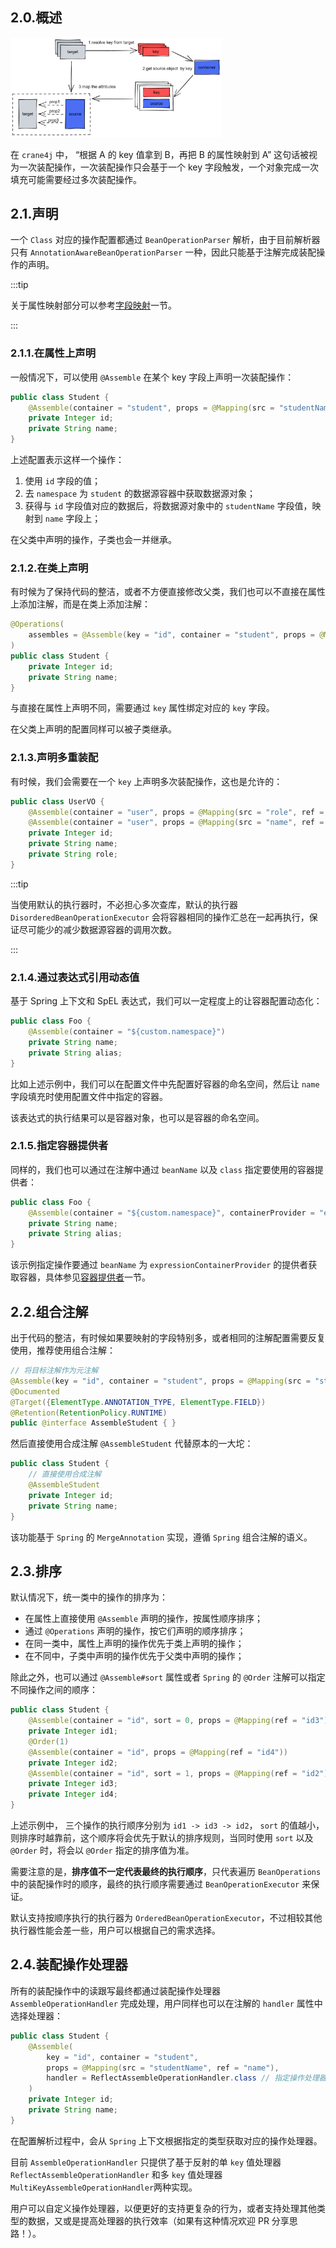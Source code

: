 ## 2.0.概述

<img src="./image-20230220180719411.png" alt="image-20230220180719411" style="zoom:33%;" />

在 `crane4j` 中， “根据 A 的 key 值拿到 B，再把 B 的属性映射到 A” 这句话被视为一次装配操作，一次装配操作只会基于一个 key 字段触发，一个对象完成一次填充可能需要经过多次装配操作。

## 2.1.声明

一个 `Class` 对应的操作配置都通过 `BeanOperationParser` 解析，由于目前解析器只有 `AnnotationAwareBeanOperationParser` 一种，因此只能基于注解完成装配操作的声明。

:::tip

关于属性映射部分可以参考[字段映射](./3.字段映射.md)一节。

:::

### 2.1.1.在属性上声明

一般情况下，可以使用 `@Assemble` 在某个 key 字段上声明一次装配操作：

~~~java
public class Student {
    @Assemble(container = "student", props = @Mapping(src = "studentName", ref = "name"))
    private Integer id;
    private String name;
}
~~~

上述配置表示这样一个操作：

1. 使用 `id` 字段的值；
2. 去 `namespace` 为 `student` 的数据源容器中获取数据源对象；
3. 获得与 `id` 字段值对应的数据后，将数据源对象中的 `studentName` 字段值，映射到 `name` 字段上；

在父类中声明的操作，子类也会一并继承。

### 2.1.2.在类上声明

有时候为了保持代码的整洁，或者不方便直接修改父类，我们也可以不直接在属性上添加注解，而是在类上添加注解：

~~~java
@Operations(
    assembles = @Assemble(key = "id", container = "student", props = @Mapping(src = "studentName", ref = "name"))
)
public class Student {
    private Integer id;
    private String name;
}
~~~

与直接在属性上声明不同，需要通过 `key` 属性绑定对应的 `key` 字段。

在父类上声明的配置同样可以被子类继承。

### 2.1.3.声明多重装配

有时候，我们会需要在一个 `key` 上声明多次装配操作，这也是允许的：

~~~java
public class UserVO {
    @Assemble(container = "user", props = @Mapping(src = "role", ref = "role"), groups = "admin")
    @Assemble(container = "user", props = @Mapping(src = "name", ref = "name"), groups = {"base", "admin"})
    private Integer id;
    private String name;
    private String role;
}
~~~

:::tip

当使用默认的执行器时，不必担心多次查库，默认的执行器 `DisorderedBeanOperationExecutor` 会将容器相同的操作汇总在一起再执行，保证尽可能少的减少数据源容器的调用次数。

:::

### 2.1.4.通过表达式引用动态值

基于 Spring 上下文和 SpEL 表达式，我们可以一定程度上的让容器配置动态化：

~~~java
public class Foo {
    @Assemble(container = "${custom.namespace}")
    private String name;
    private String alias;
}
~~~

比如上述示例中，我们可以在配置文件中先配置好容器的命名空间，然后让 `name` 字段填充时使用配置文件中指定的容器。

该表达式的执行结果可以是容器对象，也可以是容器的命名空间。

### 2.1.5.指定容器提供者

同样的，我们也可以通过在注解中通过 `beanName` 以及 `class` 指定要使用的容器提供者：

~~~java
public class Foo {
    @Assemble(container = "${custom.namespace}", containerProvider = "expressionContainerProvider")
    private String name;
    private String alias;
}
~~~

该示例指定操作要通过 `beanName` 为 `expressionContainerProvider` 的提供者获取容器，具体参见[容器提供者](./9.容器提供者.md)一节。

## 2.2.组合注解

出于代码的整洁，有时候如果要映射的字段特别多，或者相同的注解配置需要反复使用，推荐使用组合注解：

~~~java
// 将目标注解作为元注解
@Assemble(key = "id", container = "student", props = @Mapping(src = "studentName", ref = "name"))
@Documented
@Target({ElementType.ANNOTATION_TYPE, ElementType.FIELD})
@Retention(RetentionPolicy.RUNTIME)
public @interface AssembleStudent { }
~~~

然后直接使用合成注解 `@AssembleStudent` 代替原本的一大坨：

~~~java
public class Student {
    // 直接使用合成注解
    @AssembleStudent
    private Integer id;
    private String name;
}
~~~

该功能基于 `Spring` 的 `MergeAnnotation` 实现，遵循 `Spring` 组合注解的语义。

## 2.3.排序

默认情况下，统一类中的操作的排序为：

- 在属性上直接使用 `@Assemble` 声明的操作，按属性顺序排序；
- 通过 `@Operations` 声明的操作，按它们声明的顺序排序；
- 在同一类中，属性上声明的操作优先于类上声明的操作；
- 在不同中，子类中声明的操作优先于父类中声明的操作；

除此之外，也可以通过 `@Assemble#sort` 属性或者 `Spring` 的 `@Order` 注解可以指定不同操作之间的顺序：

~~~java
public class Student {
    @Assemble(container = "id", sort = 0, props = @Mapping(ref = "id3"))
    private Integer id1;
    @Order(1)
    @Assemble(container = "id", props = @Mapping(ref = "id4"))
    private Integer id2;
    @Assemble(container = "id", sort = 1, props = @Mapping(ref = "id2"))
    private Integer id3;
    private Integer id4;
}
~~~

上述示例中， 三个操作的执行顺序分别为 `id1 -> id3 -> id2`， `sort` 的值越小，则排序时越靠前，这个顺序将会优先于默认的排序规则，当同时使用 `sort` 以及 `@Order` 时，将会以 `@Order` 指定的排序值为准。

需要注意的是，**排序值不一定代表最终的执行顺序**，只代表遍历 `BeanOperations` 中的装配操作时的顺序，最终的执行顺序需要通过 `BeanOperationExecutor` 来保证。

默认支持按顺序执行的执行器为 `OrderedBeanOperationExecutor`，不过相较其他执行器性能会差一些，用户可以根据自己的需求选择。

## 2.4.装配操作处理器

所有的装配操作中的读跟写最终都通过装配操作处理器 `AssembleOperationHandler` 完成处理，用户同样也可以在注解的 `handler` 属性中选择处理器：

~~~java
public class Student {
    @Assemble(
        key = "id", container = "student", 
        props = @Mapping(src = "studentName", ref = "name"),
        handler = ReflectAssembleOperationHandler.class // 指定操作处理器
    )
    private Integer id;
    private String name;
}
~~~

在配置解析过程中，会从 `Spring` 上下文根据指定的类型获取对应的操作处理器。

目前 `AssembleOperationHandler` 只提供了基于反射的单 `key` 值处理器 `ReflectAssembleOperationHandler` 和多 `key` 值处理器 `MultiKeyAssembleOperationHandler`两种实现。

用户可以自定义操作处理器，以便更好的支持更复杂的行为，或者支持处理其他类型的数据，又或是提高处理器的执行效率（如果有这种情况欢迎 PR 分享思路！）。